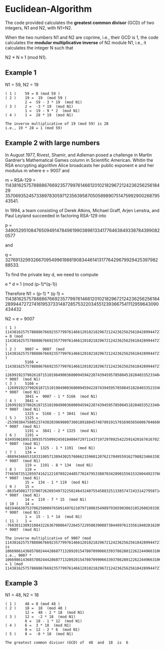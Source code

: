 # Euclidean-Algorithm
The code provided calculates the **greatest common divisor** (GCD) of two integers, N1 and N2, with N1>N2. 

When the two numbers N1 and N2 are coprime, i.e., their GCD is 1, the code calculates the **modular multiplicative inverse** of N2 module N1, i.e., it calculates the integer N such that 

N2 * N $\equiv$ 1 (mod N1). 


## Example 1
 N1 = 59, N2 = 19
```
( 1 )	 59 = 0 (mod 59 )
( 2 )	 19 =  19  (mod 59 )
		 2 =  59 - 3 * 19  (mod N1)
( 3 )	 2 =  -3 * 19  (mod N1)
		 1 =  19 - 9 * 2  (mod N1)
( 4 )	 1 =  28 * 19  (mod N1)

The inverse multiplicative of 19 (mod 59) is 28
i.e., 19 * 28 = 1 (mod 59)
```
## Example 2 with large numbers

In August 1977, Rivest, Shamir, and Adleman posed a challenge in Martin Gardner’s Mathematical Games column in
Scientific American. Whitin the RSA encrypting algorithm
Alice broadcasts her public exponent e and her modulus m where e = 9007 and

m = RSA-129 = 1143816257578888676692357799761466120102182967212423625625618429
35706935245733897830597123563958705058989075147599290026879543541. 

In 1994, a team consisting of Derek Atkins, Michael Graff, Arjen Lenstra, and Paul
Leyland succeeded in factoring RSA-129 into 

p = 3490529510847650949147849619903898133417764638493387843990820577

and 

q = 32769132993266709549961988190834461413177642967992942539798288533.

To find the private key d, we need to compute 

e * d $\equiv$ 1 (mod (p-1)*(q-1))

Therefore N1 = (p-1) * (q-1) = 114381625757888867669235779976146612010218296721242362562561842899447272741619537331487285753220345512393667541112959643090434432

N2 = e = 9007
```
( 1 )	 114381625757888867669235779976146612010218296721242362562561842899447272741619537331487285753220345512393667541112959643090434432 = 0 (mod 114381625757888867669235779976146612010218296721242362562561842899447272741619537331487285753220345512393667541112959643090434432 )
( 2 )	 9007 =  9007  (mod 114381625757888867669235779976146612010218296721242362562561842899447272741619537331487285753220345512393667541112959643090434432 )
		 5166 =  114381625757888867669235779976146612010218296721242362562561842899447272741619537331487285753220345512393667541112959643090434432 - 12699192379026187151019849003680094594228743945957850845182840335233404323483905554733794354748567282379667762974681874441038 * 9007  (mod N1)
( 3 )	 5166 =  -12699192379026187151019849003680094594228743945957850845182840335233404323483905554733794354748567282379667762974681874441038 * 9007  (mod N1)
		 3841 =  9007 - 1 * 5166  (mod N1)
( 4 )	 3841 =  12699192379026187151019849003680094594228743945957850845182840335233404323483905554733794354748567282379667762974681874441039 * 9007  (mod N1)
		 1325 =  5166 - 1 * 3841  (mod N1)
( 5 )	 1325 =  -25398384758052374302039698007360189188457487891915701690365680670466808646967811109467588709497134564759335525949363748882077 * 9007  (mod N1)
		 1191 =  3841 - 2 * 1325  (mod N1)
( 6 )	 1191 =  63495961895130935755099245018400472971143719729789254225914201676167021617419527773668971773742836411898338814873409372205193 * 9007  (mod N1)
		 134 =  1325 - 1 * 1191  (mod N1)
( 7 )	 134 =  -88894346653183310057138943025760662159601207621704955916279882346633830264387338883136560483239970976657674340822773121087270 * 9007  (mod N1)
		 119 =  1191 - 8 * 134  (mod N1)
( 8 )	 119 =  774650735120597416212210789224485770247953380703428901556153260449237663732518238838761455639662604225159733541455594340903353 * 9007  (mod N1)
		 15 =  134 - 1 * 119  (mod N1)
( 9 )	 15 =  -863545081773780726269349732250246432407554588325133857472433142795871493996905577721898016122902575201817407882278367461990623 * 9007  (mod N1)
		 14 =  119 - 7 * 15  (mod N1)
( 10 )	 14 =  6819466307537062500097658914976210797100835498979365903863185260020338121710857282892047568499980630637881588717404166574837714 * 9007  (mod N1)
		 1 =  15 - 1 * 14  (mod N1)
( 11 )	 1 =  -7683011389310843226367008647226457229508390087304499761335618402816209615707762860613945584622883205839698996599682534036828337 * 9007  (mod N1)

The inverse multiplicative of 9007 (mod 114381625757888867669235779976146612010218296721242362562561842899447272741619537331487285753220345512393667541112959643090434432) is 106698614368578024442868771328920154780709906633937862801226224496631063125911774470873340168597462306553968544513277109053606095
i.e., 9007 * 106698614368578024442868771328920154780709906633937862801226224496631063125911774470873340168597462306553968544513277109053606095 = 1 (mod 114381625757888867669235779976146612010218296721242362562561842899447272741619537331487285753220345512393667541112959643090434432)

```
## Example 3
N1 = 48, N2 = 18
```
( 1 )	 48 = 0 (mod 48 )
( 2 )	 18 =  18  (mod 48 )
		 12 =  48 - 2 * 18  (mod N1)
( 3 )	 12 =  -2 * 18  (mod N1)
		 6 =  18 - 1 * 12  (mod N1)
( 4 )	 6 =  3 * 18  (mod N1)
		 0 =  12 - 2 * 6  (mod N1)
( 5 )	 0 =  -8 * 18  (mod N1)

The greatest common divisor (GCD) of  48  and  18  is  6
```
